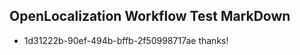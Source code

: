 ## OpenLocalization Workflow Test MarkDown
* 1d31222b-90ef-494b-bffb-2f50998717ae thanks!

<!--HONumber=Jul16_HO3-->


